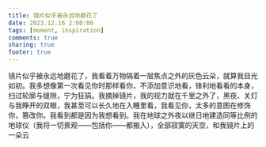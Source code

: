 ```yaml
---
title: 镜片似乎被永远地磨花了
date: 2023.12.16 2:00:00
tags: [moment, inspiration]
comments: true
sharing: true
footer: true
---
```

镜片似乎被永远地磨花了，我看着万物隔着一层焦点之外的灰色云朵，就算我目光如初。我多想像第一次看见你时那样看你，不添加意识地看，锋利地看看的本身，扫过轮廓与缝隙，宁为狂狷。我摘掉镜片，我的视力就在千里之外了，黑夜、关灯与我睁开的双眼，我甚至可以长久地在入睡里看，我看见你，太多的意图在修饰你，篡改你。我看到都是因为我想看到。我在地球之外夜以继日地建造同等比例的地球仪（我将一切景观——包括你——都搬入），全部寂寞的天空，和我镜片上的一朵云


